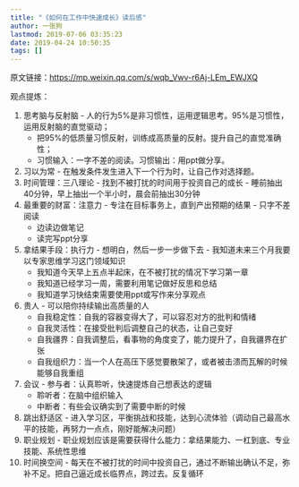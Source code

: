 ```yaml
---
title: "《如何在工作中快速成长》读后感"
author: 一张狗
lastmod: 2019-07-06 03:35:23
date: 2019-04-24 10:50:35
tags: []
---
```



原文链接：https://mp.weixin.qq.com/s/wqb_Vwv-r6Aj-LEm_EWJXQ

观点提炼：

1. 思考脑与反射脑 - 人的行为5%是非习惯性，运用逻辑思考。95%是习惯性，运用反射脑的直觉驱动；
    - 把95%的低质量习惯反射，训练成高质量的反射。提升自己的直觉准确性；
    - 习惯输入：一字不差的阅读。习惯输出：用ppt做分享。
2. 习以为常 - 在触发条件发生进入下一个行为时，让自己作对选择题。
3. 时间管理：三八理论 - 找到不被打扰的时间用于投资自己的成长 - 睡前抽出40分钟，早上抽出一个半小时，晨会前抽出30分钟
4. 最重要的财富：注意力 - 专注在目标事务上，直到产出预期的结果 - 只字不差阅读
    - 边读边做笔记
    - 读完写ppt分享
5. 拿结果手段：执行力 - 想明白，然后一步一步做下去 - 我知道未来三个月我要以专家思维学习这门领域知识
    - 我知道今天早上五点半起床，在不被打扰的情况下学习第一章
    - 我知道已经学习一周，需要利用笔记做好反思和总结
    - 我知道学习快结束需要使用ppt或写作来分享观点
6. 贵人 - 可以陪你持续输出高质量的人
    - 自我稳定性：自我的容器变得大了，可以容忍对方的批判和情绪
    - 自我灵活性：在接受批判后调整自己的状态，让自己变好
    - 自我疆界：自我调整后，看事物的角度变了，能力提升了，自我疆界在扩张
    - 自我组织力：当一个人在高压下感觉要散架了，或者被击溃而瓦解的时候能够自我重组
7. 会议 - 参与者：认真聆听，快速提炼自己想表达的逻辑
    - 聆听者：在脑中组织输入
    - 中断者：有些会议确实到了需要中断的时候
8. 跳出舒适区 - 进入学习区，平衡挑战和技能，达到心流体验（调动自己最高水平的技能，再努力一点点，刚好能解决问题）
9. 职业规划 - 职业规划应该是需要获得什么能力：拿结果能力、一杠到底、专业技能、系统性思维
10. 时间换空间 - 每天在不被打扰的时间中投资自己，通过不断输出确认不足，弥补不足。把自己逼近成长临界点，跨过去。反复循环


